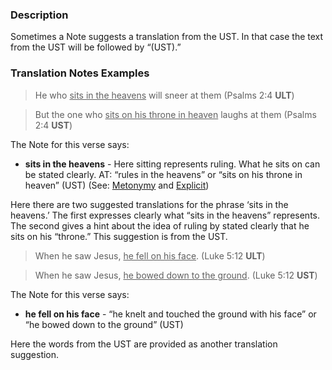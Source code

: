 
### Description

Sometimes a Note suggests a translation from the UST. In that case the text from the UST will be followed by “(UST).”

### Translation Notes Examples

>He who <u>sits in the heavens</u> will sneer at them (Psalms 2:4 **ULT**)

>But the one who <u>sits on his throne in heaven</u> laughs at them (Psalms 2:4 **UST**)

The Note for this verse says:

* **sits in the heavens** - Here sitting represents ruling. What he sits on can be stated clearly. AT: “rules in the heavens” or “sits on his throne in heaven” (UST) (See: [Metonymy](../figs-metonymy/01.md) and [Explicit](../figs-explicit/01.md))

Here there are two suggested translations for the phrase ‘sits in the heavens.’ The first expresses clearly what “sits in the heavens” represents. The second gives a hint about the idea of ruling by stated clearly that he sits on his “throne.” This suggestion is from the UST.

>When he saw Jesus, <u>he fell on his face</u>. (Luke 5:12 **ULT**)

>When he saw Jesus, <u>he bowed down to the ground</u>. (Luke 5:12 **UST**)

The Note for this verse says:

* **he fell on his face** - “he knelt and touched the ground with his face” or “he bowed down to the ground” (UST)

Here the words from the UST are provided as another translation suggestion.